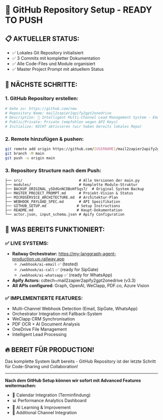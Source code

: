 # 🚀 **GitHub Repository Setup - READY TO PUSH**

## 📋 **AKTUELLER STATUS:**
- ✅ Lokales Git Repository initialisiert
- ✅ 3 Commits mit kompletter Dokumentation  
- ✅ Alle Code-Files und Module organisiert
- ✅ Master Project Prompt mit aktuellem Status

## 🎯 **NÄCHSTE SCHRITTE:**

### **1. GitHub Repository erstellen:**
```bash
# Gehe zu: https://github.com/new
# Repository Name: mail2zapier2apify2gpt2onedrive
# Description: 🤖 Intelligent Multi-Channel Lead Management System - Email, SipGate, WhatsApp → WeClapp CRM with Railway LangGraph Orchestrator
# Public/Private: Private (empfohlen wegen API Keys)
# Initialize: NICHT aktivieren (wir haben bereits lokales Repo)
```

### **2. Remote hinzufügen & pushen:**
```bash
git remote add origin https://github.com/[USERNAME]/mail2zapier2apify2gpt2onedrive.git
git branch -M main  
git push -u origin main
```

### **3. Repository Structure nach dem Push:**
```
├── src/                          # Alle Versionen der main.py
├── modules/                      # Komplette Module-Struktur  
├── BACKUP_ORIGINAL_y5DdGnNCDBoHfSqs7/  # Original System Backup
├── MASTER_PROJECT_PROMPT.md      # Projekt-Vision & Status
├── MICROSERVICE_ARCHITECTURE.md  # Architektur-Plan
├── WEBHOOK_PAYLOAD_SPEC.md       # API Spezifikation
├── GITHUB_SETUP.md              # Setup Instructions
├── README.md                    # Haupt-Dokumentation
└── actor.json, input_schema.json # Apify Configuration
```

## 🎉 **WAS BEREITS FUNKTIONIERT:**

### **✅ LIVE SYSTEMS:**
- **Railway Orchestrator:** https://my-langgraph-agent-production.up.railway.app
  - `/webhook/ai-email` ✅ (tested)
  - `/webhook/ai-call` ✅ (ready for SipGate)
  - `/webhook/ai-whatsapp` ✅ (ready for WhatsApp)
- **Apify Actors:** cdtech~mail2zapier2apify2gpt2onedrive (v3.3)
- **All APIs configured:** Graph, OpenAI, WeClapp, PDF.co, Azure Vision

### **✅ IMPLEMENTIERTE FEATURES:**
- Multi-Channel Webhook Detection (Email, SipGate, WhatsApp)
- Orchestrator Integration mit Fallback-System
- WeClapp CRM Synchronisation  
- PDF OCR + AI Document Analysis
- OneDrive File Management
- Intelligent Lead Processing

## 🔥 **BEREIT FÜR PRODUCTION!**

Das komplette System läuft bereits - GitHub Repository ist der letzte Schritt für Code-Sharing und Collaboration!

---

**Nach dem GitHub Setup können wir sofort mit Advanced Features weitermachen:**
- 📅 Calendar Integration (Terminfindung)
- 📊 Performance Analytics Dashboard  
- 🤖 AI Learning & Improvement
- 🔧 Additional Channel Integration